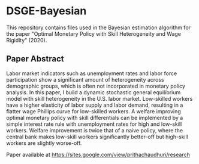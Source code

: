 # DSGE-Bayesian

This repository contains files used in the Bayesian estimation algorithm for the paper "Optimal Monetary Policy with Skill Heterogeneity and Wage Rigidity" (2020).

## Paper Abstract
Labor market indicators such as unemployment rates and labor force participation show a significant amount of heterogeneity across demographic groups, which is often not incorporated in monetary policy analysis. In this paper, I build a dynamic stochastic general equilibrium model with skill heterogeneity in the U.S. labor market. Low-skilled workers have a higher elasticity of labor supply and labor demand, resulting in a flatter wage Phillips curve for low-skilled workers. A welfare improving optimal monetary policy with skill differentials can be implemented by a simple interest rate rule with unemployment rates for high and low-skill workers. Welfare improvement is twice that of a naive policy, where the central bank makes low-skill workers significantly better-off but high-skill workers are slightly worse-off.

Paper available at https://sites.google.com/view/prithachaudhuri/research

 
